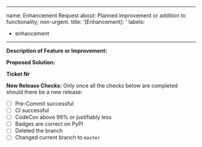 ______________________________________________________________________

name: Enhancement Request
about: Planned improvement or addition to functionality; non-urgent.
title: '\[Enhancement\]: '
labels:

- enhancement

______________________________________________________________________

**Description of Feature or Improvement:**

**Proposed Solution:**

**Ticket Nr**

<!--Will be provided by owner -->

**New Release Checks:**
Only once all the checks below are completed should there be a new release:

- [ ] Pre-Commit successful
- [ ] CI successful
- [ ] CodeCov above 99% or justifiably less
- [ ] Badges are correct on PyPI
- [ ] Deleted the branch
- [ ] Changed current branch to `master`
